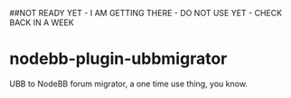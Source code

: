 ##NOT READY YET - I AM GETTING THERE - DO NOT USE YET - CHECK BACK IN A WEEK

nodebb-plugin-ubbmigrator
=========================

UBB to NodeBB forum migrator, a one time use thing, you know.
